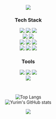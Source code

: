 <p align="center">
 <img src="https://capsule-render.vercel.app/api?type=waving&color=4277e8&height=150&section=header&text=Seo-Yurim&fontSize=50&fontColor=FBFBEF&fontAlignY=30&fontAlign=80&animation=fadeIn" />
</p>

<h3 align="center">Tech Stack</h3>
<div align="center">
  <img src="https://img.shields.io/badge/html5-E34F26?style=for-the-badge&logo=html5&logoColor=white"/> 
  <img src="https://img.shields.io/badge/css3-1572B6?style=for-the-badge&logo=css3&logoColor=white"/> 
  <img src="https://img.shields.io/badge/tailwindcss-%2338B2AC.svg?style=for-the-badge&logo=tailwind-css&logoColor=white" />
</div>

<div align="center">
  <img src="https://img.shields.io/badge/javascript-F7DF1E?style=for-the-badge&logo=javascript&logoColor=black"/ > 
  <img src="https://img.shields.io/badge/typescript-%23007ACC.svg?style=for-the-badge&logo=typescript&logoColor=white" />
</div>

<div align="center">
  <img src="https://img.shields.io/badge/Node.js-339933?style=for-the-badge&logo=Node.js&logoColor=white"/> 
  <img src="https://img.shields.io/badge/react-20232a.svg?style=for-the-badge&logo=react&logoColor=61DAFB" />
  <img src="https://img.shields.io/badge/next.js-000000?style=for-the-badge&logo=nextdotjs&logoColor=white" />
</div>

<div align="center">
  <img src="https://img.shields.io/badge/Express.js-000000?logo=express&logoColor=fff&style=for-the-badge" />
  <img src="https://img.shields.io/badge/prisma-000000?logo=prisma&logoColor=fff&style=for-the-badge" />
  <img src="https://img.shields.io/badge/PostgreSQL-316192?style=for-the-badge&logo=postgresql&logoColor=white" />
</div>

<h3 align="center">Tools</h3>
<div align="center">
  <img src="https://img.shields.io/badge/git-F05033.svg?style=for-the-badge&logo=git&logoColor=white" />
  <img src="https://img.shields.io/badge/github-181717.svg?style=for-the-badge&logo=github&logoColor=white" />
  <img src="https://img.shields.io/badge/figma-F24E1E.svg?style=for-the-badge&logo=figma&logoColor=white" />
</div>

<div align="center">
  <img src="https://img.shields.io/badge/Visual_Studio_Code-0078D4?style=for-the-badge&logo=visual%20studio%20code&logoColor=white" />
</div>

&nbsp;

<div align="center">
  
![Top Langs](https://github-readme-stats.vercel.app/api/top-langs/?username=Seo-Yurim)  
![Yurim's GitHub stats](https://github-readme-stats.vercel.app/api?username=Seo-Yurim)
</div>

<p align="center">
 <img src="https://capsule-render.vercel.app/api?section=footer&type=waving&height=150&color=4277e8" />
</p>
